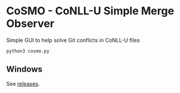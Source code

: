 # CoSMO - CoNLL-U Simple Merge Observer

Simple GUI to help solve Git conflicts in CoNLL-U files

`python3 cosmo.py`

## Windows

See [releases](https://github.com/alvelvis/conllu-merge-resolver/releases).
